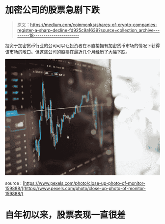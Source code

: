 # 加密公司的股票急剧下跌

> 原文：<https://medium.com/coinmonks/shares-of-crypto-companies-register-a-sharp-decline-fd925c9a1639?source=collection_archive---------18----------------------->

投资于加密货币行业的公司可以让投资者在不直接拥有加密货币市场的情况下获得该市场的敞口。但这些公司的股票在最近几个月经历了大幅下跌。

![](img/35df446291964893483a81a6d42620c3.png)

source : [https://www.pexels.com/photo/close-up-photo-of-monitor-159888/](https://www.pexels.com/photo/close-up-photo-of-monitor-159888/)

# 自年初以来，股票表现一直很差